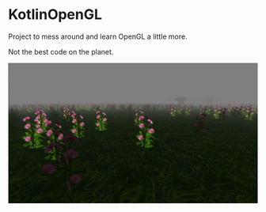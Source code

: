 # KotlinOpenGL
Project to mess around and learn OpenGL a little more.

Not the best code on the planet.

![preview](/media/1.png)
